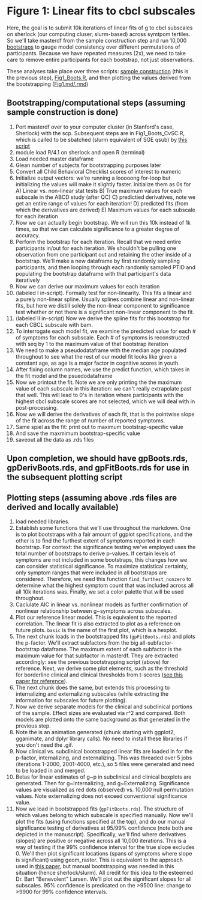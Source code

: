 # Figure 1: Linear fits to cbcl subscales

Here, the goal is to submit 10k iterations of linear fits of g to cbcl subscales on sherlock (our computing cluser, slurm-based) across symtpom tertiles. So we'll take masterdf from the sample construction step and run 10,000 [bootstraps](https://en.wikipedia.org/wiki/Bootstrapping_(statistics)) to gauge model consistency over different permutations of participants. Because we have repeated measures (2x), we need to take care to remove entire participants for each bootstrap, not just observations.

These analyses take place over three scripts: [sample construction](https://github.com/WilliamsPanLab/gs/tree/master/Step1_SampleConstruction) (this is the previous step), [Fig1_Boots.R](https://github.com/WilliamsPanLab/gs/blob/master/Slurm/Fig1_Boots_CvSC.R), and then plotting the values derived from the bootstrapping ([Fig1.md/.rmd](https://github.com/WilliamsPanLab/gs/blob/master/Step2_Fig1/Figure1.md))

## Bootstrapping/computational steps (assuming sample construction is done)

1. Port masterdf over to your computer cluster (in Stanford's case, Sherlock) with the scp. Subsequent steps are in Fig1_Boots_CvSC.R, which is called to be sbatched (slurm equivalent of SGE qsub) by [this script](https://github.com/WilliamsPanLab/gp/blob/master/Slurm/sbatch_Fig1.sh)
2. module load R/4.1 on sherlock and open R (terminal)
3. Load needed master dataframe
5. Glean number of subjects for bootstrapping purposes later
6. Convert all Child Behavioral Checklist scores of interest to numeric
7. Initialize output vectors: we're running a looooong for-loop but initializing the values will make it slightly faster. Initialize them as 0s for 
  A) Linear vs. non-linear stat tests
  B) True maximum values for each subscale in the ABCD study (after QC)
  C) predictied derivatives, note we get an entire range of values for each iteration!
  D) predicted fits (from which the derivatives are derived)
  E) Maximum values for each subscale for each iteration
8. Now we can actually begin bootstrap. We will run this 10k instead of 1k times, so that we can calculate significance to a greater degree of accuracy.
9. Perform the bootstrap for each iteration. Recall that we need entire participants in/out for each iteration. We shouldn't be pulling one observation from one participant out and retaining the other inside of a bootstrap. We'll make a new dataframe by first randomly sampling participants, and then looping through each randomly sampled PTID and populating the bootstrap dataframe with that participant's data iteratively
10. Now we can derive our maximum values for each iteration
11. (labeled I in-script). Formally test for non-linearity. This fits a linear and a purely non-linear spline. Usually splines combine linear and non-linear fits, but here we distill solely the non-linear component to significance test whether or not there is a significant non-linear component to the fit. 
12. (labeled II in-script) Now we derive the spline fits for this bootstrap for each CBCL subscale with bam.
13. To interrogate each model fit, we examine the predicted value for each # of symptoms for each subscale. Each # of symptoms is reconstructed with seq by 1 to the maximum value of that bootstrap iteration
14. We need to make a pseudodataframe with the median age populated throughout to see what the rest of our model fit looks like given a constant age, as age is a major factor in cognitive scores in youth.
15. After fixing column names, we use the predict function, which takes in the fit model and the psuedodataframe
16. Now we printout the fit. Note we are only printing the the maximum value of each subscale in this iteration: we can't really extrapolate past that well. This will lead to 0's in iteration where participants with the highest cbcl subscale scores are not selected, which we will deal with in post-processing.
17. Now we will derive the derivatives of each fit, that is the pointwise slope of the fit across the range of number of reported symptoms.
18. Same spiel as the fit: print out to maximum bootstrap-specific value
19. And save the maxmimum bootstrap-specific value
20. saveout all the data as .rds files

## Upon completion, we should have gpBoots.rds, gpDerivBoots.rds, and gpFitBoots.rds for use in the subsequent plotting script

## Plotting steps (assuming above .rds files are derived and locally available)

1. load needed libraries.
2. Establish some functions that we'll use throughout the markdown. One is to plot bootstraps with a fair amount of ggplot specifications, and the other is to find the furthest extent of symptoms reported in each bootstrap. For context: the significance testing we've employed uses the total number of bootstraps to derive p-values. If certain levels of symptoms are not included in some bootstraps, this changes how we can consider statistical significance. To maximize statistical certainty, only symptom ranges that were included in all bootstraps are considered. Therefore, we need this function `find_furthest_nonzero` to determine what the highest symptom count that was included across all all 10k iterations was. Finally, we set a color palette that will be used throughout.
3. Caclulate AIC in linear vs. nonlinear models as further confirmation of nonlinear relationship between g~symptoms across subscales.
4. Plot our reference linear model. This is equivalent to the reported correlation. The linear fit is also extracted to plot as a reference on future plots. `basic` is the name of the first plot, which is a hexplot.
5. The next chunk loads in the bootstrapped fits (`gpFitBoots.rds`) and plots the p-factor. We'll extract subfactors from the big all-subfactor-bootstrap dataframe. The maximum extent of each subfactor is the maximum value for that subfactor in masterdf. They are extracted accordingly: see the previous bootstrapping script (above) for reference. Next, we derive some plot elements, such as the threshold for borderline clinical and clinical thresholds from t-scores ([see this paper for reference](https://www.nature.com/articles/s41380-022-01522-w)).
6. The next chunk does the same, but extends this processing to internalizing and externalizing subscales (while extracting the information for subscales for future plotting).
7. Now we derive separate models for the clinical and subclinical portions of the sample. Effect sizes are evaluated via r^2 and compared. Both models are plotted onto the same background as that generated in the previous step.
8. Note the is an animation generated (chunk starting with ggplot2, gganimate, and dplyr library calls). No need to install these libraries if you don't need the .gif.
9. Now clinical vs. subclinical bootstrapped linear fits are loaded in for the p-factor, internalizing, and externalizing. This was threaded over 5 jobs (iterations 1-2000, 2001-4000, etc.), so 5 files were generated and need to be loaded in and merged.
10. Betas for linear estimates of g~p in subclinical and clinical boxplots are generated. Then for g~Internalizing, and g~Externalizing. Significance values are visualized as red dots (observed) vs. 10,000 null permutation values. Note externalizing does not exceed conventional significance value.
11. Now we load in bootstrapped fits (`gpFitBoots.rds`). The structure of which values belong to which subscale is specified manually. Now we'll plot the fits (using functions specified at the top), and do our manual significance testing of derivatives at 95/99% confidence (note both are depicted in the manuscript). Specifically, we'll find where derivatives (slopes) are positive or negative across all 10,000 iterations. This is a way of testing if the 99% confidence interval for the true slope excludes 0. We'll then plot significant locations (spans of symptoms where slope is significant) using geom_raster. This is equivalent to the approach used in [this paper](https://www.sciencedirect.com/science/article/pii/S1878929320300360), but manual bootstrapping was needed in this situation (hence sherlock/slurm). All credit for this idea to the esteemed Dr. Bart "Benevolent" Larsen. We'll plot out the significant slopes for all subscales. 95% confidence is predicated on the >9500 line: change to >9900 for 99% confidence intervals.

